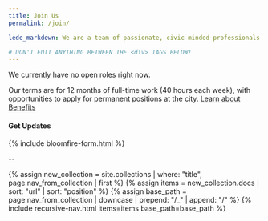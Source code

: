 ```yaml
---
title: Join Us
permalink: /join/

lede_markdown: We are a team of passionate, civic-minded professionals who work to bring the principles, values, and practices of the technology sector into government with one goal in mind - improving the lives of Austin's residents.

# DON'T EDIT ANYTHING BETWEEN THE <div> TAGS BELOW!
---
```



We currently have no open roles right now.


Our terms are for 12 months of full-time work (40 hours each week), with opportunities to apply for permanent positions at the city. [Learn about Benefits](/join/information/benefits/)




#### Get Updates
{% include bloomfire-form.html %}


--

<div class="hidden-md hidden-lg hidden-xl" role="menu">
{% assign new_collection = site.collections | where: "title", page.nav_from_collection | first %}
{% assign items = new_collection.docs | sort: "url" | sort: "position" %}
{% assign base_path = page.nav_from_collection | downcase | prepend: "/_" | append: "/"  %}
{% include recursive-nav.html items=items base_path=base_path  %}
</div>
